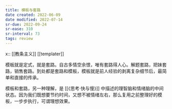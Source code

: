```yaml
---
title: 模板与套路
date created: 2022-06-09
date modified: 2022-07-14
sr-due: 2022-09-24
sr-ease: 310
sr-interval: 73
tags: review
---
```


x:: [[教条主义]] [[templater]]

模板就是定式，就是套路。自古多情空余恨，唯有套路得人心。解题套路，把妹套路，销售套路。到处都是套路和模板，模板就是前人经验的剥离复杂细节后，最简单和直接的传承。

模板和套路，另一种理解，是 [[《思考·快与慢》]] 中描述的理智脑和情绪脑的中间状态。因为我们既想要节约时间，又想不被情绪左右，那么复用之前整理好的模板，一步步执行，可谓理想效果。
